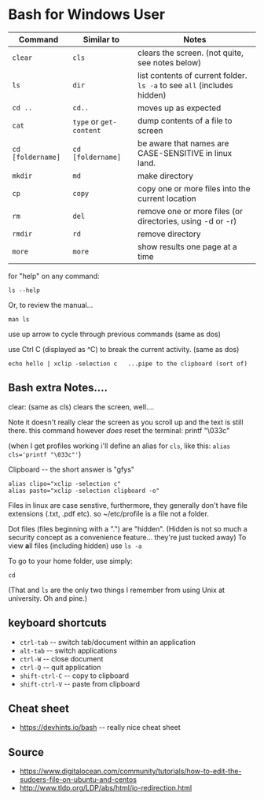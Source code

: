 # Bash for Windows User

|Command|Similar to|Notes|
|-------|----------|-----|
|`clear` |`cls`| clears the screen. (not quite, see notes below)|
|`ls`    |`dir`| list contents of current folder. `ls -a` to see `all` (includes hidden)|
|`cd ..` |`cd..`|moves up as expected|
|`cat`   |`type` or `get-content`| dump contents of a file to screen|
|`cd [foldername]`|`cd [foldername]`| be aware that names are CASE-SENSITIVE in linux land.|
|`mkdir` |`md`| make directory|
|`cp` |`copy`| copy one or more files into the current location|
|`rm` |`del`| remove one or more files (or directories, using -d or -r)|
|`rmdir` |`rd`|remove directory|
|`more` |`more`|show results one page at a time|


for "help" on any command:

    ls --help

Or, to review the manual...

    man ls

use up arrow to cycle through previous commands (same as dos)

use Ctrl C (displayed as ^C) to break the current activity.  (same as dos)

    echo hello | xclip -selection c   ...pipe to the clipboard (sort of)


## Bash extra Notes....

clear: (same as cls) clears the screen, well....

Note it doesn't really clear the screen as you scroll up and the text is still there.
this command however *does* reset the terminal: printf "\033c"

(when I get profiles working i'll define an alias for `cls`, like this: `alias cls='printf "\033c"'`)

Clipboard -- the short answer is "gfys"

    alias clipo="xclip -selection c"
    alias pasto="xclip -selection clipboard -o"


Files in linux are case senstive, furthermore, they generally don't have file extensions (.txt, .pdf etc). so ~/etc/profile is a file not a folder.

Dot files (files beginning with a ".") are "hidden". (Hidden is not so much a security concept as a convenience feature... they're just tucked away) To view **a**ll files (including hidden) use `ls -a`

To go to your home folder, use simply:

    cd

(That and `ls` are the only two things I remember from using Unix at university. Oh and pine.)

## keyboard shortcuts

 * `ctrl-tab`  -- switch tab/document within an application
 * `alt-tab` -- switch applications
 * `ctrl-W` -- close document
 * `ctrl-Q` -- quit application
 * `shift-ctrl-C` -- copy to clipboard
 * `shift-ctrl-V` -- paste from clipboard

 
## Cheat sheet

* <https://devhints.io/bash> -- really nice cheat sheet

## Source

 * <https://www.digitalocean.com/community/tutorials/how-to-edit-the-sudoers-file-on-ubuntu-and-centos>
 * <http://www.tldp.org/LDP/abs/html/io-redirection.html>
 